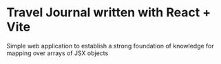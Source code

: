 # Travel Journal written with React + Vite

Simple web application to establish a strong foundation of knowledge for mapping over arrays of JSX objects
